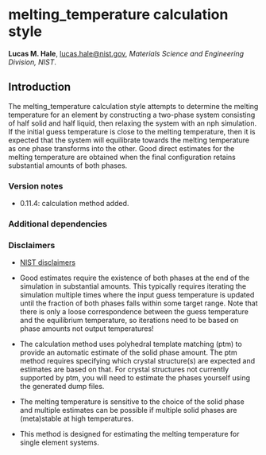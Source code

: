 # melting_temperature calculation style

**Lucas M. Hale**, [lucas.hale@nist.gov](mailto:lucas.hale@nist.gov?Subject=ipr-demo), *Materials Science and Engineering Division, NIST*.

## Introduction

The melting_temperature calculation style attempts to determine the melting temperature for an element by constructing a two-phase system consisting of half solid and half liquid, then relaxing the system with an nph simulation.  If the initial guess temperature is close to the melting temperature, then it is expected that the system will equilibrate towards the melting temperature as one phase transforms into the other.  Good direct estimates for the melting temperature are obtained when the final configuration retains substantial amounts of both phases.

### Version notes

- 0.11.4: calculation method added.

### Additional dependencies

### Disclaimers

- [NIST disclaimers](http://www.nist.gov/public_affairs/disclaimer.cfm)

- Good estimates require the existence of both phases at the end of the simulation in substantial amounts.  This typically requires iterating the simulation multiple times where the input guess temperature is updated until the fraction of both phases falls within some target range.  Note that there is only a loose correspondence between the guess temperature and the equilibrium temperature, so iterations need to be based on phase amounts not output temperatures!

- The calculation method uses polyhedral template matching (ptm) to provide an automatic estimate of the solid phase amount.  The ptm method requires specifying which crystal structure(s) are expected and estimates are based on that.  For crystal structures not currently supported by ptm, you will need to estimate the phases yourself using the generated dump files.

- The melting temperature is sensitive to the choice of the solid phase and multiple estimates can be possible if multiple solid phases are (meta)stable at high temperatures.

- This method is designed for estimating the melting temperature for single element systems.